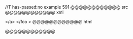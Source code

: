 //T has-passed:no
example 591
@@@@@@@@@@@@ src
</a></foo >
@@@@@@@@@@@@ xml
<?xml version="1.0" encoding="UTF-8"?>
<!DOCTYPE document SYSTEM "CommonMark.dtd">
<document xmlns="http://commonmark.org/xml/1.0">
  <paragraph>
    <html_inline>&lt;/a&gt;</html_inline>
    <html_inline>&lt;/foo &gt;</html_inline>
  </paragraph>
</document>
@@@@@@@@@@@@ html
<p></a></foo ></p>
@@@@@@@@@@@@
